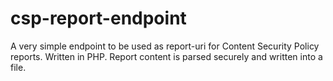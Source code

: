 # csp-report-endpoint
A very simple endpoint to be used as report-uri for Content Security Policy reports. Written in PHP. Report content is parsed securely and written into a file.
